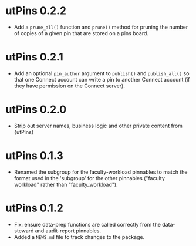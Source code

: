 # utPins 0.2.2

* Add a `prune_all()` function and `prune()` method for pruning the number of copies of a given pin
  that are stored on a pins board.

# utPins 0.2.1

* Add an optional `pin_author` argument to `publish()` and `publish_all()` so that one Connect
  account can write a pin to another Connect account (if they have permission on the Connect
  server).

# utPins 0.2.0

* Strip out server names, business logic and other private content from {utPins}

# utPins 0.1.3

* Renamed the subgroup for the faculty-workload pinnables to match the format used in the
  'subgroup' for the other pinnables ("faculty workload" rather than "faculty_workload").

# utPins 0.1.2

* Fix: ensure data-prep functions are called correctly from the data-steward and audit-report
  pinnables.
* Added a `NEWS.md` file to track changes to the package.
